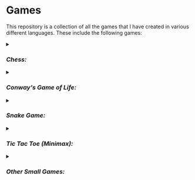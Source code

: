 # Games

This repository is a collection of all the games that I have created in various different languages. These include the following games:

<details>
  <summary> <H3> <i> Chess: </i> </H3> </summary>
  <p> I developed a fully functional console based 2 players Chess game in C++ with the traditional rules and logic. The game keeps the track of all the chess pieces with a Hash Map and the board with a 2D 
  integer array. The White pieces are numbered positively and the Black pieces are numbered negatively for their easier control and manipulation. <br><br>
  The game logic and input cleaning is done in separate files and linked to the main game file for cleanliness. In the future, I am planning on adding an AI based mechanism to include a singleplayer
  playthrough with Comp v Human. </p>
  <img src="https://images.chesscomfiles.com/uploads/v1/images_users/tiny_mce/SamCopeland/phpuTejFE.gif" alt="Chess" width="200px">
</details>

<details>
  <summary> <H3> <i> Conway's Game of Life: </i> </H3> </summary>
  <p> This is my interpretation of the Game of Life developed by John Conway. To know more about the game and how it works, click <a href="https://www.youtube.com/watch?v=ouipbDkwHWA"> here </a>. <br><br>
  I use a 2D integer matrix to store the game state at each generation. The console displays it on the screen. If the board doesn't automatically stabilize within n generations, the game stops. Else the last
  stable generation is displayed and the program breaks off. <br><br>
  I am planning to add a graphical interface in the future so that the game mechanics can be more beautifully looked at and interacted with. </p>
  <img src="https://upload.wikimedia.org/wikipedia/commons/e/e5/Gospers_glider_gun.gif" alt="Game of Life" width="200px">
  </details>

<details>
  <summary> <H3> <i> Snake Game: </i> </H3> </summary>
  <p> </p>
</details>

<details>
  <summary> <H3> <i> Tic Tac Toe (Minimax): </i> </H3> </summary>
  <p> </p>
</details>

<details>
  <summary> <H3> <i> Other Small Games: </i> </H3> </summary>
  <p> </p>
</details>
